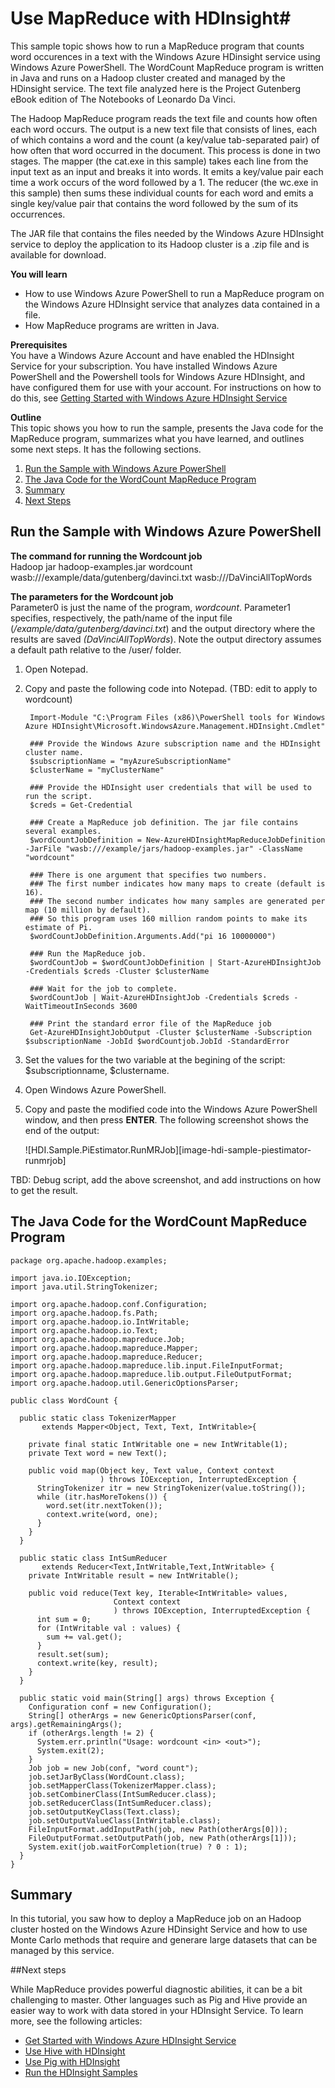 <properties linkid="manage-services-hdinsight-using-mapreduce" urlDisplayName="Use MapReduce" pageTitle="Using MapReduce with HDInsight - Windows Azure tutorial" title="Using MapReduce with HDInsight - Windows Azure tutorial" metaKeywords="using mapreduce, mapreduce hdinsight, mapreduce azure" description="Learn how to use MapReduce with HDInsight." metaCanonical="" umbracoNaviHide="0" disqusComments="1" writer="jgao" editor="cgronlun" manager="paulettm" />

# Use MapReduce with HDInsight#
 
This sample topic shows how to run a MapReduce program that counts word occurences in a text with the Windows Azure HDinsight service using Windows Azure PowerShell. The WordCount MapReduce program is written in Java and runs on a Hadoop cluster created and managed by the HDinsight service. The text file analyzed here is the Project Gutenberg eBook edition of The Notebooks of Leonardo Da Vinci. 

The Hadoop MapReduce program reads the text file and counts how often each word occurs. The output is a new text file that consists of lines, each of which contains a word and the count (a key/value tab-separated pair) of how often that word occurred in the document. This process is done in two stages. The mapper (the cat.exe in this sample) takes each line from the input text as an input and breaks it into words. It emits a key/value pair each time a work occurs of the word followed by a 1. The reducer (the wc.exe in this sample) then sums these individual counts for each word and emits a single key/value pair that contains the word followed by the sum of its occurrences.

The JAR file that contains the files needed by the Windows Azure HDInsight service to deploy the application to its Hadoop cluster is a .zip file and is available for download.

 
**You will learn**
		
* How to use Windows Azure PowerShell to run a MapReduce program on the Windows Azure HDInsight service that analyzes data contained in a file.
* How MapReduce programs are written in Java.

**Prerequisites**	
You have a Windows Azure Account and have enabled the HDInsight Service for your subscription. You have installed Windows Azure PowerShell and the Powershell tools for Windows Azure HDInsight, and have configured them for use with your account. For instructions on how to do this, see [Getting Started with Windows Azure HDInsight Service](/en-us/manage/services/hdinsight/get-started-hdinsight/)

**Outline**		
This topic shows you how to run the sample, presents the Java code for the MapReduce program, summarizes what you have learned, and outlines some next steps. It has the following sections.
	
1. [Run the Sample with Windows Azure PowerShell](#run-sample)	
2. [The Java Code for the WordCount MapReduce Program](#java-code)
3. [Summary](#summary)	
4. [Next Steps](#next-steps)	

<h2><a id="run-sample"></a>Run the Sample with Windows Azure PowerShell</h2>

**The command for running the Wordcount job**	
Hadoop jar hadoop-examples.jar wordcount wasb:///example/data/gutenberg/davinci.txt wasb:///DaVinciAllTopWords

**The parameters for the Wordcount job**	
Parameter0 is just the name of the program, *wordcount*. Parameter1 specifies, respectively, the path/name of the input file (*/example/data/gutenberg/davinci.txt*) and the output directory where the results are saved *(DaVinciAllTopWords*). Note the output directory assumes a default path relative to the /user/ folder. 

1. Open Notepad.
2. Copy and paste the following code into Notepad. (TBD: edit to apply to wordcount)

		Import-Module "C:\Program Files (x86)\PowerShell tools for Windows Azure HDInsight\Microsoft.WindowsAzure.Management.HDInsight.Cmdlet" 
		
		### Provide the Windows Azure subscription name and the HDInsight cluster name.
		$subscriptionName = "myAzureSubscriptionName"   
		$clusterName = "myClusterName"                 
		
		### Provide the HDInsight user credentials that will be used to run the script.
		$creds = Get-Credential 
		
		### Create a MapReduce job definition. The jar file contains several examples.
		$wordCountJobDefinition = New-AzureHDInsightMapReduceJobDefinition -JarFile "wasb:///example/jars/hadoop-examples.jar" -ClassName "wordcount" 
 
		### There is one argument that specifies two numbers. 
		### The first number indicates how many maps to create (default is 16). 
		### The second number indicates how many samples are generated per map (10 million by default). 
		### So this program uses 160 million random points to make its estimate of Pi.
		$wordCountJobDefinition.Arguments.Add("pi 16 10000000") 

		### Run the MapReduce job.
		$wordCountJob = $wordCountJobDefinition | Start-AzureHDInsightJob -Credentials $creds -Cluster $clusterName  
		
		### Wait for the job to complete.  
		$wordCountJob | Wait-AzureHDInsightJob -Credentials $creds -WaitTimeoutInSeconds 3600  
		
		### Print the standard error file of the MapReduce job
		Get-AzureHDInsightJobOutput -Cluster $clusterName -Subscription $subscriptionName -JobId $wordCountjob.JobId -StandardError
		

3. Set the values for the two variable at the begining of the script: $subscriptionname, $clustername.
4. Open Windows Azure PowerShell.
5. Copy and paste the modified code into the Windows Azure PowerShell window, and then press **ENTER**. The following screenshot shows the end of the output:

	![HDI.Sample.PiEstimator.RunMRJob][image-hdi-sample-piestimator-runmrjob]
 

TBD: Debug script, add the above screenshot, and add instructions on how to get the result.

<h2><a id="java-code"></a>The Java Code for the WordCount MapReduce Program</h2>

 
	package org.apache.hadoop.examples;
	
	import java.io.IOException;
	import java.util.StringTokenizer;
	
	import org.apache.hadoop.conf.Configuration;
	import org.apache.hadoop.fs.Path;
	import org.apache.hadoop.io.IntWritable;
	import org.apache.hadoop.io.Text;
	import org.apache.hadoop.mapreduce.Job;
	import org.apache.hadoop.mapreduce.Mapper;
	import org.apache.hadoop.mapreduce.Reducer;
	import org.apache.hadoop.mapreduce.lib.input.FileInputFormat;
	import org.apache.hadoop.mapreduce.lib.output.FileOutputFormat;
	import org.apache.hadoop.util.GenericOptionsParser;
	
	public class WordCount {
	
	  public static class TokenizerMapper 
	       extends Mapper<Object, Text, Text, IntWritable>{
	    
	    private final static IntWritable one = new IntWritable(1);
	    private Text word = new Text();
	      
	    public void map(Object key, Text value, Context context
	                    ) throws IOException, InterruptedException {
	      StringTokenizer itr = new StringTokenizer(value.toString());
	      while (itr.hasMoreTokens()) {
	        word.set(itr.nextToken());
	        context.write(word, one);
	      }
	    }
	  }
	  
	  public static class IntSumReducer 
	       extends Reducer<Text,IntWritable,Text,IntWritable> {
	    private IntWritable result = new IntWritable();
	
	    public void reduce(Text key, Iterable<IntWritable> values, 
	                       Context context
	                       ) throws IOException, InterruptedException {
	      int sum = 0;
	      for (IntWritable val : values) {
	        sum += val.get();
	      }
	      result.set(sum);
	      context.write(key, result);
	    }
	  }
	
	  public static void main(String[] args) throws Exception {
	    Configuration conf = new Configuration();
	    String[] otherArgs = new GenericOptionsParser(conf, args).getRemainingArgs();
	    if (otherArgs.length != 2) {
	      System.err.println("Usage: wordcount <in> <out>");
	      System.exit(2);
	    }
	    Job job = new Job(conf, "word count");
	    job.setJarByClass(WordCount.class);
	    job.setMapperClass(TokenizerMapper.class);
	    job.setCombinerClass(IntSumReducer.class);
	    job.setReducerClass(IntSumReducer.class);
	    job.setOutputKeyClass(Text.class);
	    job.setOutputValueClass(IntWritable.class);
	    FileInputFormat.addInputPath(job, new Path(otherArgs[0]));
	    FileOutputFormat.setOutputPath(job, new Path(otherArgs[1]));
	    System.exit(job.waitForCompletion(true) ? 0 : 1);
	  }
	}
 

<h2><a id="summary"></a>Summary</h2>

In this tutorial, you saw how to deploy a MapReduce job on an Hadoop cluster hosted on the Windows Azure HDinsight Service and how to use Monte Carlo methods that require and generare large datasets that can be managed by this service.



##<a id="nextsteps"></a>Next steps

While MapReduce provides powerful diagnostic abilities, it can be a bit challenging to master. Other languages such as Pig and Hive provide an easier way to work with data stored in your HDInsight Service. To learn more, see the following articles:

* [Get Started with Windows Azure HDInsight Service][hdinsight-getting-started]
* [Use Hive with HDInsight](/en-us/manage/services/hdinsight/using-hive-with-hdinsight/)
* [Use Pig with HDInsight](/en-us/manage/services/hdinsight/using-pig-with-hdinsight/) 
* [Run the HDInsight Samples](/en-us/manage/services/hdinsight/howto-run-samples/)



[hdinsight-getting-started]: /en-us/manage/services/hdinsight/get-started-hdinsight/
[hdinsight-storage]: /en-us/manage/services/hdinsight/howto-blob-store/
[hdinsight-upload-data]: /en-us/manage/services/hdinsight/howto-upload-data-to-hdinsight/
[hdinsight-provision]: /en-us/manage/services/hdinsight/provision-hdinsight-clusters/
[hdinsight-configure-powershell]: /en-us/manage/services/hdinsight/configure-powershell-for-hdinsight/


[azure-create-storageaccount]: /en-us/manage/services/storage/how-to-create-a-storage-account/ 
[azure-storage-explorer]: http://azurestorageexplorer.codeplex.com/ 

[hdinsight-getting-started]: /en-us/manage/services/hdinsight/get-started-hdinsight/
[hdinsight-storage]: /en-us/manage/services/hdinsight/howto-blob-store/
[hdinsight-upload-data]: /en-us/manage/services/hdinsight/howto-upload-data-to-hdinsight/
[hdinsight-provision]: /en-us/manage/services/hdinsight/provision-hdinsight-clusters/
[hdinsight-configure-powershell]: /en-us/manage/services/hdinsight/configure-powershell-for-hdinsight/

[azure-create-storageaccount]: /en-us/manage/services/storage/how-to-create-a-storage-account/ 
[azure-storage-explorer]: http://azurestorageexplorer.codeplex.com/ 

[sample-log]: http://go.microsoft.com/fwlink/?LinkID=286223

